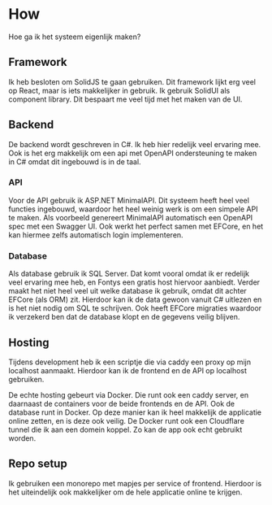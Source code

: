 # How

Hoe ga ik het systeem eigenlijk maken?

## Framework

Ik heb besloten om SolidJS te gaan gebruiken. Dit framework lijkt erg veel op React, maar is iets makkelijker in gebruik. Ik gebruik SolidUI als component library. Dit bespaart me veel tijd met het maken van de UI.

## Backend

De backend wordt geschreven in C#. Ik heb hier redelijk veel ervaring mee. Ook is het erg makkelijk om een api met OpenAPI ondersteuning te maken in C# omdat dit ingebouwd is in de taal.

### API

Voor de API gebruik ik ASP.NET MinimalAPI. Dit systeem heeft heel veel functies ingebouwd, waardoor het heel weinig werk is om een simpele API te maken. Als voorbeeld genereert MinimalAPI automatisch een OpenAPI spec met een Swagger UI. Ook werkt het perfect samen met EFCore, en het kan hiermee zelfs automatisch login implementeren.

### Database

Als database gebruik ik SQL Server. Dat komt vooral omdat ik er redelijk veel ervaring mee heb, en Fontys een gratis host hiervoor aanbiedt. Verder maakt het niet heel veel uit welke database ik gebruik, omdat dit achter EFCore (als ORM) zit. Hierdoor kan ik de data gewoon vanuit C# uitlezen en is het niet nodig om SQL te schrijven. Ook heeft EFCore migraties waardoor ik verzekerd ben dat de database klopt en de gegevens veilig blijven.

## Hosting

Tijdens development heb ik een scriptje die via caddy een proxy op mijn localhost aanmaakt. Hierdoor kan ik de frontend en de API op localhost gebruiken.

De echte hosting gebeurt via Docker. Die runt ook een caddy server, en daarnaast de containers voor de beide frontends en de API. Ook de database runt in Docker. Op deze manier kan ik heel makkelijk de applicatie online zetten, en is deze ook veilig. De Docker runt ook een Cloudflare tunnel die ik aan een domein koppel. Zo kan de app ook echt gebruikt worden.

## Repo setup

Ik gebruiken een monorepo met mapjes per service of frontend. Hierdoor is het uiteindelijk ook makkelijker om de hele applicatie online te krijgen.
